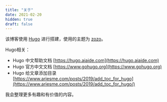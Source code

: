 ```yaml
---
title: "关于"
date: 2021-02-20
hidden: true
draft: false
---
```


该博客使用 [Hugo](https://gohugo.io/) 进行搭建，使用的主题为 [zozo](https://github.com/varkai/hugo-theme-zozo)。

Hugo相关：
- Hugo 中文帮助文档 [https://hugo.aiaide.com](https://hugo.aiaide.com)
- Hugo 官方中文文档 [https://www.gohugo.org](https://www.gohugo.org)
- Hugo 给文章添加目录 [https://www.ariesme.com/posts/2019/add_toc_for_hugo](https://www.ariesme.com/posts/2019/add_toc_for_hugo/)

我会整理更多有趣和有价值的内容。